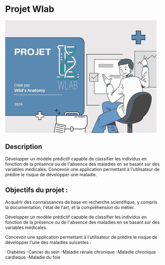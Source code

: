 # Projet Wlab

![Image d'illustration.png](https://github.com/victoria-1989/WLab/blob/main/image_d'illustration.JPG)

## Description

Développer un modèle prédictif capable de classifier les individus en fonction de la présence ou de l'absence des maladies en se basant sur des variables médicales. Concevoir une application permettant à l'utilisateur de prédire le risque de développer une maladie.

## Objectifs du projet :

Acquérir des connaissances de base en recherche scientifique, y compris la documentation, l'état de l'art, et la compréhension du métier.

Développer un modèle prédictif capable de classifier les individus en fonction de la présence ou de l'absence des maladies en se basant sur des variables médicales.

Concevoir une application permettant à l'utilisateur de prédire le risque de développer l'une des maladies suivantes : 

-Diabètes
-Cancer du sein
-Maladie rénale chronique
-Maladie chronique cardiaque
-Maladie du foie 
